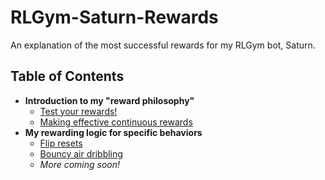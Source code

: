 # RLGym-Saturn-Rewards
An explanation of the most successful rewards for my RLGym bot, Saturn.

## Table of Contents
- **Introduction to my "reward philosophy"**
  - [Test your rewards!](test_your_rewards.md)
  - [Making effective continuous rewards](continuous_reward.md)
- **My rewarding logic for specific behaviors**
  - [Flip resets](flip_reset.md)
  - [Bouncy air dribbling](bouncy_air_dribble.md)
  - *More coming soon!*